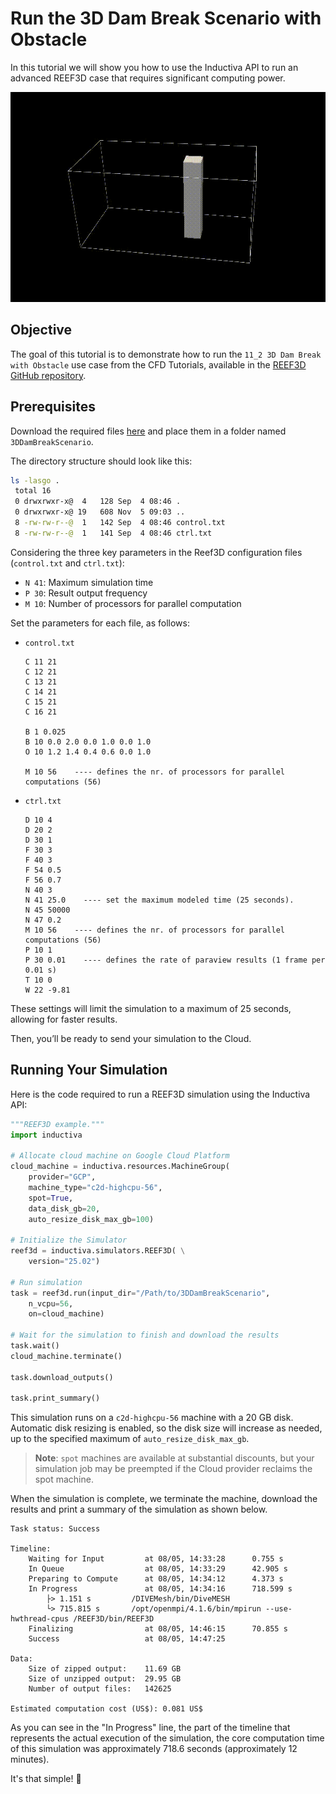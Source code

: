 # Run the 3D Dam Break Scenario with Obstacle
In this tutorial we will show you how to use the Inductiva API to run an advanced REEF3D case that requires significant computing power.

<p align="center"><img src="./_static/reef3d_3d_dam_break_with_obs.gif" alt="Magnitude of the velocity field produced with Paraview using VTK files generated by Reef3D" width="700"></p>

## Objective
The goal of this tutorial is to demonstrate how to run the `11_2 3D Dam Break with Obstacle` use case from the CFD Tutorials, available in the [REEF3D GitHub repository](https://github.com/REEF3D/REEF3D/tree/master).

## Prerequisites
Download the required files [here](https://github.com/REEF3D/REEF3D/tree/25.02/Tutorials/REEF3D_CFD/11_2%203D%20Dam%20Break%20with%20Obstacle) and place them in a folder named `3DDamBreakScenario`.

The directory structure should look like this:
   ```bash
   ls -lasgo .
    total 16
    0 drwxrwxr-x@  4   128 Sep  4 08:46 .
    0 drwxrwxr-x@ 19   608 Nov  5 09:03 ..
    8 -rw-rw-r--@  1   142 Sep  4 08:46 control.txt
    8 -rw-rw-r--@  1   141 Sep  4 08:46 ctrl.txt
   ```
Considering the three key parameters in the Reef3D configuration files (`control.txt` and `ctrl.txt`):
- `N 41`: Maximum simulation time
- `P 30`: Result output frequency
- `M 10`: Number of processors for parallel computation

Set the parameters for each file, as follows:
- `control.txt`

	```
	C 11 21
	C 12 21
	C 13 21
	C 14 21
	C 15 21
	C 16 21

	B 1 0.025
	B 10 0.0 2.0 0.0 1.0 0.0 1.0
	O 10 1.2 1.4 0.4 0.6 0.0 1.0

	M 10 56    ---- defines the nr. of processors for parallel computations (56)
   ```
 
 - `ctrl.txt`
   	
  	```
	D 10 4
	D 20 2
	D 30 1
	F 30 3
	F 40 3
	F 54 0.5
	F 56 0.7
	N 40 3
	N 41 25.0    ---- set the maximum modeled time (25 seconds).
	N 45 50000
	N 47 0.2
	M 10 56    ---- defines the nr. of processors for parallel computations (56)
	P 10 1
	P 30 0.01    ---- defines the rate of paraview results (1 frame per 0.01 s)
	T 10 0
	W 22 -9.81
	```

These settings will limit the simulation to a maximum of 25 seconds, allowing for faster results.

Then, you’ll be ready to send your simulation to the Cloud.
 
## Running Your Simulation
Here is the code required to run a REEF3D simulation using the Inductiva API:

```python
"""REEF3D example."""
import inductiva

# Allocate cloud machine on Google Cloud Platform
cloud_machine = inductiva.resources.MachineGroup(
    provider="GCP",
	machine_type="c2d-highcpu-56",
	spot=True,
	data_disk_gb=20,
	auto_resize_disk_max_gb=100)

# Initialize the Simulator
reef3d = inductiva.simulators.REEF3D( \
    version="25.02")

# Run simulation
task = reef3d.run(input_dir="/Path/to/3DDamBreakScenario",
    n_vcpu=56,
    on=cloud_machine)

# Wait for the simulation to finish and download the results
task.wait()
cloud_machine.terminate()

task.download_outputs()

task.print_summary()
```

This simulation runs on a `c2d-highcpu-56` machine with a 20 GB disk. Automatic disk resizing is enabled, so the disk size will increase as needed,
up to the specified maximum of `auto_resize_disk_max_gb`.

> **Note**: `spot` machines are available at substantial discounts, but your simulation job may be preempted if
> the Cloud provider reclaims the spot machine.

When the simulation is complete, we terminate the machine, download the results and print a summary of the simulation as shown below.

```
Task status: Success

Timeline:
	Waiting for Input         at 08/05, 14:33:28      0.755 s
	In Queue                  at 08/05, 14:33:29      42.905 s
	Preparing to Compute      at 08/05, 14:34:12      4.373 s
	In Progress               at 08/05, 14:34:16      718.599 s
		├> 1.151 s         /DIVEMesh/bin/DiveMESH
		└> 715.815 s       /opt/openmpi/4.1.6/bin/mpirun --use-hwthread-cpus /REEF3D/bin/REEF3D
	Finalizing                at 08/05, 14:46:15      70.855 s
	Success                   at 08/05, 14:47:25      

Data:
	Size of zipped output:    11.69 GB
	Size of unzipped output:  29.95 GB
	Number of output files:   142625

Estimated computation cost (US$): 0.081 US$
```
As you can see in the "In Progress" line, the part of the timeline that represents the actual execution of the simulation, the core computation time 
of this simulation was approximately 718.6 seconds (approximately 12 minutes).

It's that simple! 🚀


